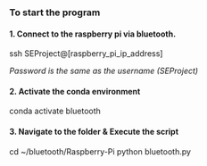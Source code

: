 ### To start the program

#### 1. Connect to the raspberry pi via bluetooth.
ssh SEProject@[raspberry_pi_ip_address] 

*Password is the same as the username (SEProject)*

#### 2. Activate the conda environment
conda activate bluetooth

#### 3. Navigate to the folder & Execute the script
cd ~/bluetooth/Raspberry-Pi
python bluetooth.py
